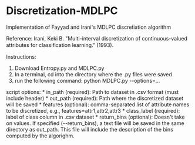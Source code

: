 # Discretization-MDLPC
Implementation of Fayyad and Irani's MDLPC discretiation algorithm

Reference:
Irani, Keki B. "Multi-interval discretization of continuous-valued attributes for classiﬁcation learning." (1993).

Instructions:
1. Download Entropy.py and MDLPC.py
2. In a terminal, cd into the directory where the .py files were saved
3. run the following command:
  python MDLPC.py --options=...
  
  script options:
            * in_path (required): Path to dataset in .csv format (must include header)
            * out_path (required): Path where the discretized dataset will be saved
            * features (optional): comma-separated list of attribute names to be discretized, e.g., features=attr1,attr2,attr3
            * class_label (required): label of class column in .csv dataset
            * return_bins (optional): Doesn't take on values. If specified (--return_bins), a text file will be saved in the same directory as out_path. This file will include the description of the bins computed by the algorighm.


